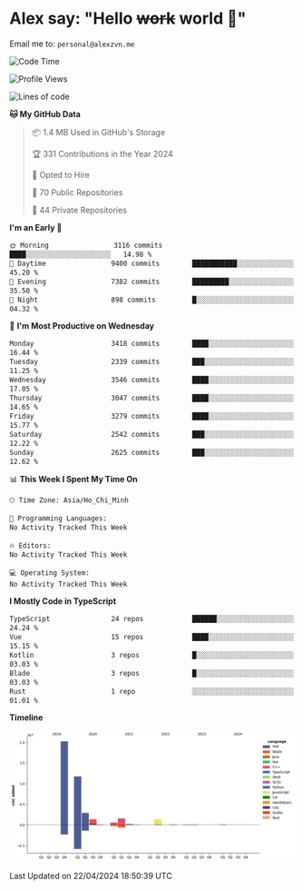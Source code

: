 # Alex say: "Hello ~~work~~ world 🐾"
Email me to: `personal@alexzvn.me`

<!--START_SECTION:waka-->
![Code Time](http://img.shields.io/badge/Code%20Time-1%2C066%20hrs%2055%20mins-blue)

![Profile Views](http://img.shields.io/badge/Profile%20Views-1-blue)

![Lines of code](https://img.shields.io/badge/From%20Hello%20World%20I%27ve%20Written-40.3%20million%20lines%20of%20code-blue)

**🐱 My GitHub Data** 

> 📦 1.4 MB Used in GitHub's Storage 
 > 
> 🏆 331 Contributions in the Year 2024
 > 
> 💼 Opted to Hire
 > 
> 📜 70 Public Repositories 
 > 
> 🔑 44 Private Repositories 
 > 
**I'm an Early 🐤** 

```text
🌞 Morning                3116 commits        ████░░░░░░░░░░░░░░░░░░░░░   14.98 % 
🌆 Daytime                9400 commits        ███████████░░░░░░░░░░░░░░   45.20 % 
🌃 Evening                7382 commits        █████████░░░░░░░░░░░░░░░░   35.50 % 
🌙 Night                  898 commits         █░░░░░░░░░░░░░░░░░░░░░░░░   04.32 % 
```
📅 **I'm Most Productive on Wednesday** 

```text
Monday                   3418 commits        ████░░░░░░░░░░░░░░░░░░░░░   16.44 % 
Tuesday                  2339 commits        ███░░░░░░░░░░░░░░░░░░░░░░   11.25 % 
Wednesday                3546 commits        ████░░░░░░░░░░░░░░░░░░░░░   17.05 % 
Thursday                 3047 commits        ████░░░░░░░░░░░░░░░░░░░░░   14.65 % 
Friday                   3279 commits        ████░░░░░░░░░░░░░░░░░░░░░   15.77 % 
Saturday                 2542 commits        ███░░░░░░░░░░░░░░░░░░░░░░   12.22 % 
Sunday                   2625 commits        ███░░░░░░░░░░░░░░░░░░░░░░   12.62 % 
```


📊 **This Week I Spent My Time On** 

```text
🕑︎ Time Zone: Asia/Ho_Chi_Minh

💬 Programming Languages: 
No Activity Tracked This Week

🔥 Editors: 
No Activity Tracked This Week

💻 Operating System: 
No Activity Tracked This Week
```

**I Mostly Code in TypeScript** 

```text
TypeScript               24 repos            ██████░░░░░░░░░░░░░░░░░░░   24.24 % 
Vue                      15 repos            ████░░░░░░░░░░░░░░░░░░░░░   15.15 % 
Kotlin                   3 repos             █░░░░░░░░░░░░░░░░░░░░░░░░   03.03 % 
Blade                    3 repos             █░░░░░░░░░░░░░░░░░░░░░░░░   03.03 % 
Rust                     1 repo              ░░░░░░░░░░░░░░░░░░░░░░░░░   01.01 % 
```



**Timeline**

![Lines of Code chart](https://raw.githubusercontent.com/alexzvn/alexzvn/main/assets/bar_graph.png)


 Last Updated on 22/04/2024 18:50:39 UTC
<!--END_SECTION:waka-->
